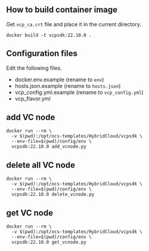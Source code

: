 ## How to build container image

Get `vcp_ca.crt` file and place it in the current directory.

```
docker build -t vcpsdk:22.10.0 .
```


## Configuration files

Edit the following files.

- docker.env.example      (rename to `env`)
- hosts.json.example      (rename to `hosts.json`)
- vcp_config.yml.example  (rename to `vcp_config.yml`)
- vcp_flavor.yml


## add VC node

```
docker run --rm \
  -v $(pwd):/opt/ocs-templates/HybridCloud/vcpsdk \
  --env-file=$(pwd)/config/env \
  vcpsdk:22.10.0 add_vcnode.py
```


## delete all VC node

```
docker run --rm \
  -v $(pwd):/opt/ocs-templates/HybridCloud/vcpsdk \
  --env-file=$(pwd)/config/env \
  vcpsdk:22.10.0 delete_vcnode.py
```


## get VC node

```
docker run --rm \
  -v $(pwd):/opt/ocs-templates/HybridCloud/vcpsdk \
  --env-file=$(pwd)/config/env \
  vcpsdk:22.10.0 get_vcnode.py
```
